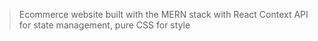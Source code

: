
> Ecommerce website built with the MERN stack with React Context API for state management, pure CSS for style




